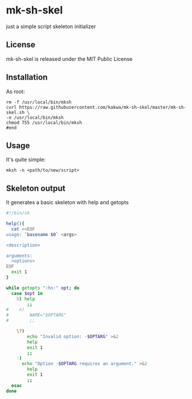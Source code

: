 # mk-sh-skel #


just a simple script skeleton initializer

## License ##

mk-sh-skel is released under the MIT Public License

## Installation ##

As root:
```shell
rm -f /usr/local/bin/mksh
curl https://raw.githubusercontent.com/kakwa/mk-sh-skel/master/mk-sh-skel.sh \
-o /usr/local/bin/mksh
chmod 755 /usr/local/bin/mksh
#end
```

## Usage ##

It's quite simple:

```shell
mksh -n <path/to/new/script>
```

## Skeleton output ##

It generates a basic skeleton with help and getopts

```bash
#!/bin/sh

help(){
  cat <<EOF
usage: `basename $0` <args>

<description>

arguments:
  <options>
EOF
  exit 1
}

while getopts ":hn:" opt; do
  case $opt in
    h) help
        ;;
#    n)
#        NAME="$OPTARG"
#        ;;

    \?)
        echo "Invalid option: -$OPTARG" >&2
        help
        exit 1
        ;;
    :)
      echo "Option -$OPTARG requires an argument." >&2
        help
        exit 1
        ;;
  esac
done
```

